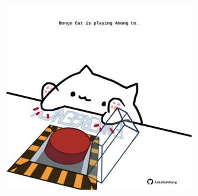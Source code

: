 <!-- built at 22/10/2024, 11:00:52 UTC -->
<p align="center">
  <img width="500" height="500" src="./ReadmeImage.svg">
</p>
